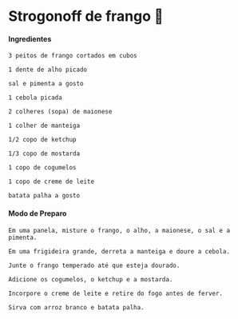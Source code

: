 # Strogonoff de frango :chicken:

#### Ingredientes

    3 peitos de frango cortados em cubos
    
    1 dente de alho picado
    
    sal e pimenta a gosto
    
    1 cebola picada
    
    2 colheres (sopa) de maionese
    
    1 colher de manteiga
    
    1/2 copo de ketchup
    
    1/3 copo de mostarda
    
    1 copo de cogumelos
    
    1 copo de creme de leite
    
    batata palha a gosto

#### Modo de Preparo

    Em uma panela, misture o frango, o alho, a maionese, o sal e a pimenta.
    
    Em uma frigideira grande, derreta a manteiga e doure a cebola.
    
    Junte o frango temperado até que esteja dourado.
    
    Adicione os cogumelos, o ketchup e a mostarda.
    
    Incorpore o creme de leite e retire do fogo antes de ferver.
    
    Sirva com arroz branco e batata palha.
